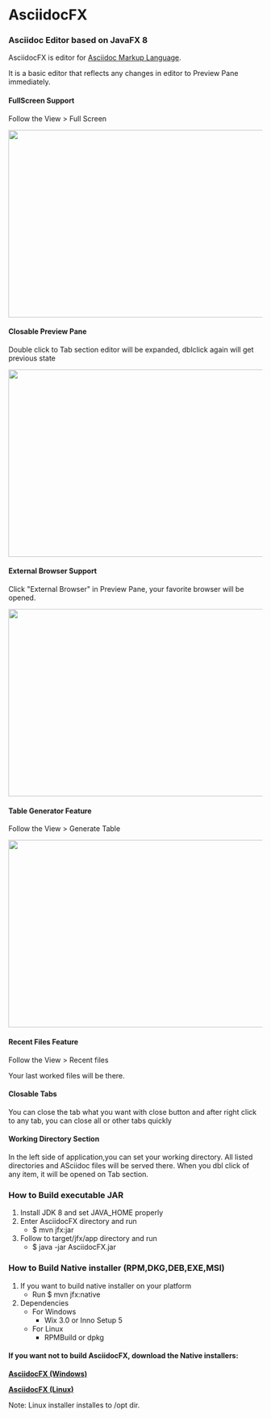 AsciidocFX
==========

### Asciidoc Editor based on JavaFX 8

AsciidocFX is editor for [Asciidoc Markup Language](http://www.methods.co.nz/asciidoc/).

It is a basic editor that reflects any changes in editor to Preview Pane immediately.

#### FullScreen Support

Follow the View > Full Screen

<img src="http://kodcu.com/ascii-full-screen.png" width="700" height="371"/>

#### Closable Preview Pane

Double click to Tab section editor will be expanded, dblclick again will get previous state

<img src="http://kodcu.com/ascii-toggle-preview.png" width="700" height="371"/>

#### External Browser Support

Click "External Browser" in Preview Pane, your favorite browser will be opened.

<img src="http://kodcu.com/ascii-external.png" width="700" height="371"/>

#### Table Generator Feature

Follow the View > Generate Table

<img src="http://kodcu.com/ascii-table-generator.png" width="700" height="371"/>

#### Recent Files Feature

Follow the View > Recent files

Your last worked files will be there.

#### Closable Tabs

You can close the tab what you want with close button and after right click to any tab, you can close all or other tabs quickly

#### Working Directory Section

In the left side of application,you can set your working directory. All listed directories and ASciidoc files will be served there. When you dbl click of any item, it will be opened on Tab section.
### How to Build executable JAR

1. Install JDK 8 and set JAVA_HOME properly
2. Enter AsciidocFX directory and run
    * $ mvn jfx:jar
3. Follow to target/jfx/app directory and run
    * $ java -jar AsciidocFX.jar

### How to Build Native installer (RPM,DKG,DEB,EXE,MSI)
1. If you want to build native installer on your platform
    * Run $ mvn jfx:native
2. Dependencies
    * For Windows
        * Wix 3.0 or Inno Setup 5
    * For Linux
        * RPMBuild or dpkg

#### If you want not to build AsciidocFX, download the Native installers:
<p><b>
<a href="https://github.com/rahmanusta/AsciidocFX/releases/download/0.0.1/AsciidocFX-1.0.msi.zip">AsciidocFX (Windows)</a>
</b></p>
<p><b>
<a href="https://github.com/rahmanusta/AsciidocFX/releases/download/0.0.1/AsciidocFX-1.0-1.i386.rpm.zip">AsciidocFX (Linux)</a>
</b></p>
Note: Linux installer installes to /opt dir.
